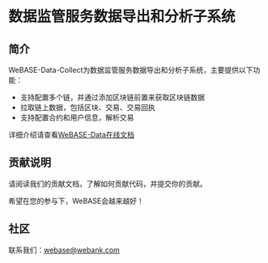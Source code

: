 # 数据监管服务数据导出和分析子系统

## 简介
WeBASE-Data-Collect为数据监管服务数据导出和分析子系统，主要提供以下功能：

- 支持配置多个链，并通过添加区块链前置来获取区块链数据
- 拉取链上数据，包括区块、交易、交易回执
- 支持配置合约和用户信息，解析交易

详细介绍请查看[WeBASE-Data在线文档](https://webasedoc.readthedocs.io/zh_CN/latest/docs/WeBASE-Data/index.html)

## 贡献说明
请阅读我们的贡献文档，了解如何贡献代码，并提交你的贡献。

希望在您的参与下，WeBASE会越来越好！

## 社区
联系我们：webase@webank.com
